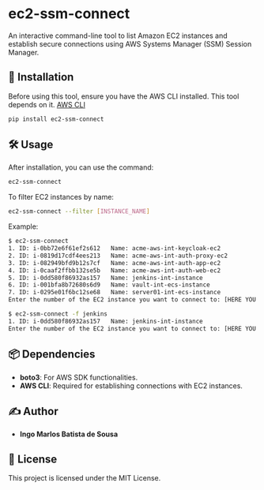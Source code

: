 # ec2-ssm-connect

An interactive command-line tool to list Amazon EC2 instances and establish secure connections using AWS Systems Manager (SSM) Session Manager.


## 🚀 Installation

Before using this tool, ensure you have the AWS CLI installed. This tool depends on it. [AWS CLI](https://docs.aws.amazon.com/cli/latest/userguide/getting-started-install.html)

``` bash
pip install ec2-ssm-connect
```

## 🛠 Usage

After installation, you can use the command:

``` bash
ec2-ssm-connect
```

To filter EC2 instances by name:

``` bash
ec2-ssm-connect --filter [INSTANCE_NAME]
```

Example:

``` bash
$ ec2-ssm-connect
1. ID: i-0bb72e6f61ef2s612   Name: acme-aws-int-keycloak-ec2
2. ID: i-0819d17cdf4ees213   Name: acme-aws-int-auth-proxy-ec2
3. ID: i-082949bfd9b12s7cf   Name: acme-aws-int-auth-app-ec2
4. ID: i-0caaf2ffbb132se5b   Name: acme-aws-int-auth-web-ec2
5. ID: i-0dd580f86932as157   Name: jenkins-int-instance
6. ID: i-001bfa8b72680s6d9   Name: vault-int-ecs-instance
7. ID: i-0295e01f6bc12se68   Name: server01-int-ecs-instance
Enter the number of the EC2 instance you want to connect to: [HERE YOU ENTER THE NUMBER OF THE INSTANCE YOU WANT TO CONNECT TO, IN THIS CASE 1 TO 7]

$ ec2-ssm-connect -f jenkins
1. ID: i-0dd580f86932as157   Name: jenkins-int-instance
Enter the number of the EC2 instance you want to connect to: [HERE YOU ENTER THE NUMBER OF THE INSTANCE YOU WANT TO CONNECT TO, IN THIS CASE ONLY 1 IS POSSIBLE]
```




## 📦 Dependencies

- **boto3**: For AWS SDK functionalities.
- **AWS CLI**: Required for establishing connections with EC2 instances.

## ✍️ Author

- **Ingo Marlos Batista de Sousa**

## 📜 License

This project is licensed under the MIT License.





